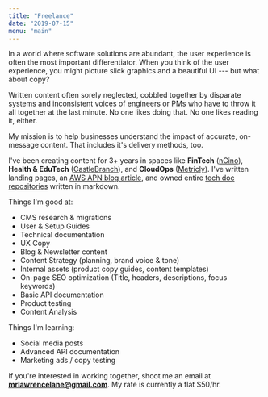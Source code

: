 ```yaml
---
title: "Freelance"
date: "2019-07-15"
menu: "main"
---
```


In a world where software solutions are abundant, the user experience is often the most important differentiator. When you think of the user experience, you might picture slick graphics and a beautiful UI --- but what about copy?

Written content often sorely neglected, cobbled together by disparate systems and inconsistent voices of engineers or PMs who have to throw it all together at the last minute. No one likes doing that. No one likes reading it, either.

My mission is to help businesses understand the impact of accurate, on-message content. That includes it's delivery methods, too.

 I've been creating content for 3+ years in spaces like **FinTech** ([nCino][1]), **Health & EduTech** ([CastleBranch][2]), and **CloudOps** ([Metricly][3]). I've written landing pages, an [AWS APN blog article][4], and owned entire [tech doc repositories][5] written in markdown.

Things I'm good at:

- CMS research & migrations
- User & Setup Guides
- Technical documentation
- UX Copy
- Blog & Newsletter content
- Content Strategy (planning, brand voice & tone)
- Internal assets (product copy guides, content templates)
- On-page SEO optimization (Title, headers, descriptions, focus keywords)
- Basic API documentation
- Product testing
- Content Analysis

Things I'm learning:

- Social media posts
- Advanced API documentation
- Marketing ads / copy testing

If you're interested in working together, shoot me an email at **mrlawrencelane@gmail.com**. My rate is currently a flat $50/hr.

[1]: https://www.ncino.com
[2]: https://www.castlebranch.com
[3]: https://www.metricly.com
[4]: https://aws.amazon.com/blogs/apn/how-to-optimize-your-aws-workload-cost-with-capgemini-and-metricly/
[5]: https://docs.metricly.com
